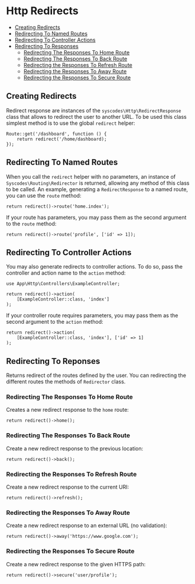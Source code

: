 # Http Redirects

- [Creating Redirects](#creating-redirects)
- [Redirecting To Named Routes](#redirecting-named-routes)
- [Redirecting To Controller Actions](#redirecting-controller-actions)
- [Redirecting To Responses](#redirecting-responses)
    - [Redirecting The Responses To Home Route](#redirecting-home-route)
    - [Redirecting The Responses To Back Route](#redirecting-back-route)
    - [Redirecting the Responses To Refresh Route](#redirecting-refresh-route)
    - [Redirecting the Responses To Away Route](#redirecting-away-route)
    - [Redirecting the Responses To Secure Route](#redirecting-secure-route)

<a name="creating-redirects"></a>
## Creating Redirects

Redirect response are instances of the `syscodes\Http\RedirectResponse` class that allows to redirect the user to another URL.  To be used this class simplest method is to use the global `redirect` helper:

    Route::get('/dashboard', function () {
        return redirect('/home/dashboard);
    });

<a name="redirecting-named-routes"></a>
## Redirecting To Named Routes

When you call the `redirect` helper with no parameters, an instance of `Syscodes\Routing\Redirector` is returned, allowing any method of this class to be called. An example, generating a `RedirectResponse` to a named route, you can use the `route` method:

    return redirect()->route('home.index');

If your route has parameters, you may pass them as the second argument to the `route` method:

    return redirect()->route('profile', ['id' => 1]);

<a name="redirecting-controller-actions"></a>
## Redirecting To Controller Actions

You may also generate redirects to controller actions. To do so, pass the controller and action name to the `action` method:

    use App\Http\Controllers\ExampleController;

    return redirect()->action(
        [ExampleController::class, 'index']
    );

If your controller route requires parameters, you may pass them as the second argument to the `action` method:

    return redirect()->action(
        [ExampleController::class, 'index'], ['id' => 1]
    );

<a name="redirecting-responses"></a>
## Redirecting To Reponses

Returns redirect of the routes defined by the user. You can redirecting the different routes the methods of `Redirector` class.

<a name="redirecting-home-route"></a>
### Redirecting The Responses To Home Route

Creates a new redirect response to the `home` route:

    return redirect()->home();

<a name="redirecting-back-route"></a>
### Redirecting The Responses To Back Route

Create a new redirect response to the previous location:

    return redirect()->back();

<a name="redirecting-refresh-route"></a>
### Redirecting the Responses To Refresh Route

Create a new redirect response to the current URI:

    return redirect()->refresh();

<a name="redirecting-away-route"></a>
### Redirecting the Responses To Away Route

Create a new redirect response to an external URL (no validation):

    return redirect()->away('https://www.google.com');

<a name="redirecting-secure-route"></a>
### Redirecting the Responses To Secure Route

Create a new redirect response to the given HTTPS path:

    return redirect()->secure('user/profile');